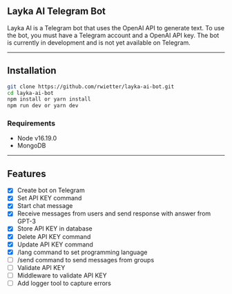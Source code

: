 ## Layka AI Telegram Bot

Layka AI is a Telegram bot that uses the OpenAI API to generate text. To use the bot, you must have a Telegram account and a OpenAI API key. The bot is currently in development and is not yet available on Telegram.

---

## Installation

```bash
git clone https://github.com/rwietter/layka-ai-bot.git
cd layka-ai-bot
npm install or yarn install
npm run dev or yarn dev
```

### Requirements

- Node v16.19.0
- MongoDB

---

## Features

- [x] Create bot on Telegram
- [x] Set API KEY command
- [x] Start chat message
- [x] Receive messages from users and send response with answer from GPT-3
- [x] Store API KEY in database
- [x] Delete API KEY command
- [x] Update API KEY command
- [x] /lang command to set programming language
- [ ] /send command to send messages from groups
- [ ] Validate API KEY
- [ ] Middleware to validate API KEY
- [ ] Add logger tool to capture errors
